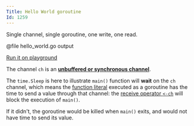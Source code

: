 ```yaml
---
Title: Hello World goroutine
Id: 1259
---
```

Single channel, single goroutine, one write, one read.

@file hello_world.go output

[Run it on playground](https://play.golang.org/p/t-5U31vPcb)

The channel `ch` is an **[unbuffered or synchronous channel](https://golang.org/doc/effective_go.html#channels)**.

The `time.Sleep` is here to illustrate `main()` function will **wait** on the `ch` channel, which means the [function literal](https://golang.org/ref/spec#Function_literals) executed as a goroutine has the time to send a value through that channel: the [receive operator `<-ch`](https://golang.org/ref/spec#Receive_operator) will block the execution of `main()`.

If it didn't, the goroutine would be killed when `main()` exits, and would not have time to send its value.
